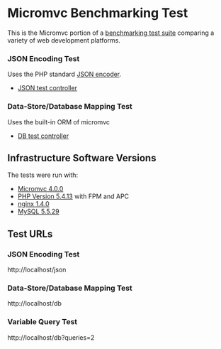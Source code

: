 # Micromvc Benchmarking Test

This is the Micromvc portion of a [benchmarking test suite](../) comparing a variety of web development platforms.

### JSON Encoding Test
Uses the PHP standard [JSON encoder](http://www.php.net/manual/en/function.json-encode.php).

* [JSON test controller](Class/Controller/Benchmark/Json.php)


### Data-Store/Database Mapping Test
Uses the built-in ORM of micromvc

* [DB test controller](Class/Controller/Benchmark/Db.php)


## Infrastructure Software Versions
The tests were run with:

* [Micromvc 4.0.0](http://www.micromvc.com/)
* [PHP Version 5.4.13](http://www.php.net/) with FPM and APC
* [nginx 1.4.0](http://nginx.org/)
* [MySQL 5.5.29](https://dev.mysql.com/)

## Test URLs
### JSON Encoding Test

http://localhost/json

### Data-Store/Database Mapping Test

http://localhost/db

### Variable Query Test
    
http://localhost/db?queries=2

